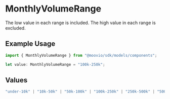 # MonthlyVolumeRange

The low value in each range is included. The high value in each range is excluded.

## Example Usage

```typescript
import { MonthlyVolumeRange } from "@moovio/sdk/models/components";

let value: MonthlyVolumeRange = "100k-250k";
```

## Values

```typescript
"under-10k" | "10k-50k" | "50k-100k" | "100k-250k" | "250k-500k" | "500k-1m" | "1m-5m" | "over-5m"
```